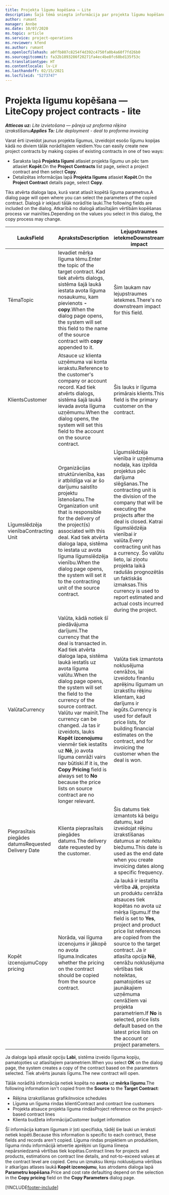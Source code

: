 ```yaml
---
title: Projekta līgumu kopēšana — Lite
description: Šajā tēmā sniegta informācija par projekta līgumu kopēšanu risinājumā Project Operations.
author: rumant
manager: Annbe
ms.date: 10/07/2020
ms.topic: article
ms.service: project-operations
ms.reviewer: kfend
ms.author: rumant
ms.openlocfilehash: a0ffb807c8254f4d392c4750fa0b4a60f7fd26b0
ms.sourcegitcommit: fa32b1893286f20271fa4ec4be8fc68bd135f53c
ms.translationtype: HT
ms.contentlocale: lv-LV
ms.lasthandoff: 02/15/2021
ms.locfileid: "5273747"
---
```

# <a name="copy-project-contracts---lite"></a><span data-ttu-id="eab61-103">Projekta līgumu kopēšana — Lite</span><span class="sxs-lookup"><span data-stu-id="eab61-103">Copy project contracts - lite</span></span>

<span data-ttu-id="eab61-104">_**Attiecas uz:** Lite izvietošana — pāreja uz proforma rēķina izrakstīšanu_</span><span class="sxs-lookup"><span data-stu-id="eab61-104">_**Applies To:** Lite deployment - deal to proforma invoicing_</span></span>

<span data-ttu-id="eab61-105">Varat ērti izveidot jaunus projekta līgumus, izveidojot esošo līgumu kopijas kādā no diviem tālāk norādītajiem veidiem.</span><span class="sxs-lookup"><span data-stu-id="eab61-105">You can easily create new project contracts by making copies of existing contracts in one of two ways:</span></span> 

  - <span data-ttu-id="eab61-106">Saraksta lapā **Projekta līgumi** atlasiet projekta līgumu un pēc tam atlasiet **Kopēt**.</span><span class="sxs-lookup"><span data-stu-id="eab61-106">On the **Project Contracts** list page, select a project contract and then select **Copy**.</span></span>
  - <span data-ttu-id="eab61-107">Detalizētas informācijas lapā **Projekta līgums** atlasiet **Kopēt**.</span><span class="sxs-lookup"><span data-stu-id="eab61-107">On the **Project Contract** details page, select **Copy**.</span></span>

<span data-ttu-id="eab61-108">Tiks atvērta dialoga lapa, kurā varat atlasīt kopētā līguma parametrus.</span><span class="sxs-lookup"><span data-stu-id="eab61-108">A dialog page will open where you can select the parameters of the copied contract.</span></span> <span data-ttu-id="eab61-109">Dialogā ir iekļauti tālāk norādītie lauki.</span><span class="sxs-lookup"><span data-stu-id="eab61-109">The following fields are included on the dialog.</span></span> <span data-ttu-id="eab61-110">Atkarībā no dialogā atlasītajām vērtībām kopēšanas process var mainīties.</span><span class="sxs-lookup"><span data-stu-id="eab61-110">Depending on the values you select in this dialog, the copy process may change.</span></span>

| <span data-ttu-id="eab61-111">**Lauks**</span><span class="sxs-lookup"><span data-stu-id="eab61-111">**Field**</span></span> | <span data-ttu-id="eab61-112">**Apraksts**</span><span class="sxs-lookup"><span data-stu-id="eab61-112">**Description**</span></span> | <span data-ttu-id="eab61-113">**Lejupstraumes ietekme**</span><span class="sxs-lookup"><span data-stu-id="eab61-113">**Downstream impact**</span></span> |
| --- | --- | --- |
| <span data-ttu-id="eab61-114">Tēma</span><span class="sxs-lookup"><span data-stu-id="eab61-114">Topic</span></span> | <span data-ttu-id="eab61-115">Ievadiet mērķa līguma tēmu.</span><span class="sxs-lookup"><span data-stu-id="eab61-115">Enter the topic of the target contract.</span></span> <span data-ttu-id="eab61-116">Kad tiek atvērts dialogs, sistēma šajā laukā iestata avota līguma nosaukumu, kam pievienots **-copy**.</span><span class="sxs-lookup"><span data-stu-id="eab61-116">When the dialog page opens, the system will set this field to the name of the source contract with **copy** appended to it.</span></span> | <span data-ttu-id="eab61-117">Šim laukam nav lejupstraumes ietekmes.</span><span class="sxs-lookup"><span data-stu-id="eab61-117">There's no downstream impact for this field.</span></span> |
| <span data-ttu-id="eab61-118">Klients</span><span class="sxs-lookup"><span data-stu-id="eab61-118">Customer</span></span> | <span data-ttu-id="eab61-119">Atsauce uz klienta uzņēmuma vai konta ierakstu.</span><span class="sxs-lookup"><span data-stu-id="eab61-119">Reference to the customer's company or account record.</span></span> <span data-ttu-id="eab61-120">Kad tiek atvērts dialogs, sistēma šajā laukā ievada avota līguma uzņēmumu.</span><span class="sxs-lookup"><span data-stu-id="eab61-120">When the dialog opens, the system will set this field to the account on the source contract.</span></span> | <span data-ttu-id="eab61-121">Šis lauks ir līguma primārais klients.</span><span class="sxs-lookup"><span data-stu-id="eab61-121">This field is the primary customer on the contract.</span></span> |
| <span data-ttu-id="eab61-122">Līgumslēdzēja vienība</span><span class="sxs-lookup"><span data-stu-id="eab61-122">Contracting Unit</span></span> | <span data-ttu-id="eab61-123">Organizācijas struktūrvienība, kas ir atbildīga vai ar šo darījumu saistīto projektu īstenošanu.</span><span class="sxs-lookup"><span data-stu-id="eab61-123">The Organization unit that is responsible for the delivery of the project(s) associated with this deal.</span></span> <span data-ttu-id="eab61-124">Kad tiek atvērta dialoga lapa, sistēma to iestata uz avota līguma līgumslēdzēja vienību.</span><span class="sxs-lookup"><span data-stu-id="eab61-124">When the dialog page opens, the system will set it to the contracting unit of the source contract.</span></span> | <span data-ttu-id="eab61-125">Līgumslēdzēja vienība ir uzņēmuma nodaļa, kas izpilda projektus pēc darījuma slēgšanas.</span><span class="sxs-lookup"><span data-stu-id="eab61-125">The contracting unit is the division of the company that will be executing the projects after the deal is closed.</span></span> <span data-ttu-id="eab61-126">Katrai līgumslēdzēja vienībai ir valūta.</span><span class="sxs-lookup"><span data-stu-id="eab61-126">Every contracting unit has a currency.</span></span> <span data-ttu-id="eab61-127">Šo valūtu lieto, lai ziņotu projekta laikā radušās prognozētās un faktiskās izmaksas.</span><span class="sxs-lookup"><span data-stu-id="eab61-127">This currency is used to report estimated and actual costs incurred during the project.</span></span> |
| <span data-ttu-id="eab61-128">Valūta</span><span class="sxs-lookup"><span data-stu-id="eab61-128">Currency</span></span> | <span data-ttu-id="eab61-129">Valūta, kādā notiek šī piedāvājuma darījumi.</span><span class="sxs-lookup"><span data-stu-id="eab61-129">The currency that the deal is transacted in.</span></span> <span data-ttu-id="eab61-130">Kad tiek atvērta dialoga lapa, sistēma laukā iestatīs uz avota līguma valūtu.</span><span class="sxs-lookup"><span data-stu-id="eab61-130">When the dialog page opens, the system will set the field to the currency of the source contract.</span></span> <span data-ttu-id="eab61-131">Valūtu var mainīt.</span><span class="sxs-lookup"><span data-stu-id="eab61-131">The currency can be changed.</span></span> <span data-ttu-id="eab61-132">Ja tas ir izveidots, lauks **Kopēt izcenojumu** vienmēr tiek iestatīts uz **Nē**, jo avota līguma cenrāži vairs nav būtiski.</span><span class="sxs-lookup"><span data-stu-id="eab61-132">If it is, the **Copy Pricing** field is always set to **No** because the price lists on source contract are no longer relevant.</span></span> | <span data-ttu-id="eab61-133">Valūta tiek izmantota noklusējuma cenrāžos, lai izveidotu finanšu aprēķinu līgumam un izrakstītu rēķinu klientam, kad darījums ir iegūts.</span><span class="sxs-lookup"><span data-stu-id="eab61-133">Currency is used for default price lists, for building financial estimates on the contract, and for invoicing the customer when the deal is won.</span></span> |
| <span data-ttu-id="eab61-134">Pieprasītais piegādes datums</span><span class="sxs-lookup"><span data-stu-id="eab61-134">Requested Delivery Date</span></span> | <span data-ttu-id="eab61-135">Klienta pieprasītais piegādes datums.</span><span class="sxs-lookup"><span data-stu-id="eab61-135">The delivery date requested by the customer.</span></span> | <span data-ttu-id="eab61-136">Šis datums tiek izmantots kā beigu datumu, kad izveidojat rēķinu izrakstīšanas datumus ar noteiktu biežumu.</span><span class="sxs-lookup"><span data-stu-id="eab61-136">This date is used as the end date when you create invoicing dates along a specific frequency.</span></span> |
| <span data-ttu-id="eab61-137">Kopēt izcenojumu</span><span class="sxs-lookup"><span data-stu-id="eab61-137">Copy pricing</span></span> | <span data-ttu-id="eab61-138">Norāda, vai līguma izcenojums ir jākopē no avota līguma.</span><span class="sxs-lookup"><span data-stu-id="eab61-138">Indicates whether the pricing on the contract should be copied from the source contract.</span></span> | <span data-ttu-id="eab61-139">Ja laukā ir iestatīta vērtība **Jā**, projekta un produktu cenrāža atsauces tiek kopētas no avota uz mērķa līgumu.</span><span class="sxs-lookup"><span data-stu-id="eab61-139">If the field is set to **Yes**, project and product price list references are copied from the source to the target contract.</span></span> <span data-ttu-id="eab61-140">Ja ir atlasīta opcija **Nē**, cenrāžu noklusējuma vērtības tiek noteiktas, pamatojoties uz jaunākajiem uzņēmuma cenrāžiem vai projekta parametriem.</span><span class="sxs-lookup"><span data-stu-id="eab61-140">If **No** is selected, price lists default based on the latest price lists on the account or project parameters.</span></span> |

<span data-ttu-id="eab61-141">Ja dialoga lapā atlasāt opciju **Labi**, sistēma izveido līguma kopiju, pamatojoties uz atlasītajiem parametriem.</span><span class="sxs-lookup"><span data-stu-id="eab61-141">When you select **OK** on the dialog page, the system creates a copy of the contract based on the parameters selected.</span></span> <span data-ttu-id="eab61-142">Tiek atvērts jaunais līgums.</span><span class="sxs-lookup"><span data-stu-id="eab61-142">The new contract will open.</span></span>

<span data-ttu-id="eab61-143">Tālāk norādītā informācija netiek kopēta no **avota** uz **mērķa līgumu**.</span><span class="sxs-lookup"><span data-stu-id="eab61-143">The following information isn't copied from the **Source** to the **Target Contract**:</span></span>

  - <span data-ttu-id="eab61-144">Rēķina izrakstīšanas grafiki</span><span class="sxs-lookup"><span data-stu-id="eab61-144">Invoice schedules</span></span>
  - <span data-ttu-id="eab61-145">Līguma un līguma rindas klienti</span><span class="sxs-lookup"><span data-stu-id="eab61-145">Contract and contract line customers</span></span>
  - <span data-ttu-id="eab61-146">Projekta atsauce projekta līguma rindās</span><span class="sxs-lookup"><span data-stu-id="eab61-146">Project reference on the project-based contract lines</span></span>
  - <span data-ttu-id="eab61-147">Klienta budžeta informācija</span><span class="sxs-lookup"><span data-stu-id="eab61-147">Customer budget information</span></span>

<span data-ttu-id="eab61-148">Šī informācija katram līgumam ir ļoti specifiska, tādēļ šie lauki un ieraksti netiek kopēti.</span><span class="sxs-lookup"><span data-stu-id="eab61-148">Because this information is specific to each contract, these fields and records aren't copied.</span></span> <span data-ttu-id="eab61-149">Līguma rindas projektiem un produktiem, līguma rindu informācijā ietvertie aprēķini un līguma līmeņa nepārsniedzamā vērtības tiek kopētas.</span><span class="sxs-lookup"><span data-stu-id="eab61-149">Contract lines for projects and products, estimations on contract line details, and not-to-exceed values at the contract level are copied.</span></span> <span data-ttu-id="eab61-150">Cenu un izmaksu likmju noklusējuma vērtības ir atkarīgas atlases laukā **Kopēt izcenojumu**, kas atrodams dialoga lapā **Parametru kopēšana**.</span><span class="sxs-lookup"><span data-stu-id="eab61-150">Price and cost rate defaulting depend on the selection in the **Copy pricing** field on the **Copy Parameters** dialog page.</span></span>


[!INCLUDE[footer-include](../../includes/footer-banner.md)]
